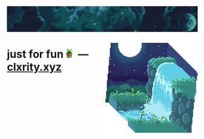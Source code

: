 <div id='main'>
  <div id='top-images'>
    <span>
      <img src='./images/clxrity_banner.png' />
      <img src='./images/clxrity_fountain.gif' align='right' />
    </span>
  </div>
  <h1>
    <span>
     just for fun <img src='./images/potted_plant.gif' width='25px' height='25px' /> — <a href='https://clxrity.xyz' target='_blank'>
     clxrity.xyz
      </a>
    </span>
  </h1>
</div>
